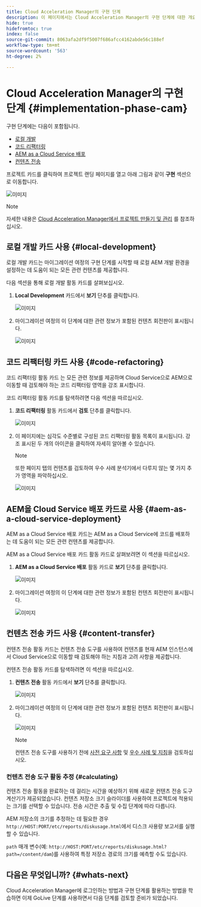 ```yaml
---
title: Cloud Acceleration Manager의 구현 단계
description: 이 페이지에서는 Cloud Acceleration Manager의 구현 단계에 대한 개요를 제공합니다.
hide: true
hidefromtoc: true
index: false
source-git-commit: 8063afa2df9f5007f686afcc4162abde56c188ef
workflow-type: tm+mt
source-wordcount: '563'
ht-degree: 2%

---
```



# Cloud Acceleration Manager의 구현 단계 {#implementation-phase-cam}

구현 단계에는 다음이 포함됩니다.

* [로컬 개발](#local-development)
* [코드 리팩터링](#code-refactoring)
* [AEM as a Cloud Service 배포](#aem-as-a-cloud-service-deployment)
* [컨텐츠 전송](#content-transfer)


프로젝트 카드를 클릭하여 프로젝트 랜딩 페이지를 열고 아래 그림과 같이 **구현** 섹션으로 이동합니다.

![이미지](/help/move-to-cloud-service/cloud-acceleration-manager/assets/implementation-1.png)

>[!NOTE]
>자세한 내용은 [Cloud Acceleration Manager에서 프로젝트 만들기 및 관리](/help/move-to-cloud-service/cloud-acceleration-manager/using-cam/getting-started-cam.md) 를 참조하십시오.


## 로컬 개발 카드 사용 {#local-development}

로컬 개발 카드는 마이그레이션 여정의 구현 단계를 시작할 때 로컬 AEM 개발 환경을 설정하는 데 도움이 되는 모든 관련 컨텐츠를 제공합니다.

다음 섹션을 통해 로컬 개발 활동 카드를 살펴보십시오.

1. **Local Development** 카드에서 **보기** 단추를 클릭합니다.

   ![이미지](/help/move-to-cloud-service/cloud-acceleration-manager/assets/implementation-2.png)

1. 마이그레이션 여정의 이 단계에 대한 관련 정보가 포함된 컨텐츠 회전판이 표시됩니다.

   ![이미지](/help/move-to-cloud-service/cloud-acceleration-manager/assets/implementation-3.png)


## 코드 리팩터링 카드 사용 {#code-refactoring}

코드 리팩터링 활동 카드 는 모든 관련 정보를 제공하며 Cloud Service으로 AEM으로 이동할 때 검토해야 하는 코드 리팩터링 영역을 강조 표시합니다.

코드 리팩터링 활동 카드를 탐색하려면 다음 섹션을 따르십시오.

1. **코드 리팩터링** 활동 카드에서 **검토** 단추를 클릭합니다.

   ![이미지](/help/move-to-cloud-service/cloud-acceleration-manager/assets/implementation-4.png)

1. 이 페이지에는 심각도 수준별로 구성된 코드 리팩터링 활동 목록이 표시됩니다. 강조 표시된 두 개의 아이콘을 클릭하여 자세히 알아볼 수 있습니다.

   >[!NOTE]
   >또한 페이지 탭의 컨텐츠를 검토하여 우수 사례 분석기에서 다루지 않는 몇 가지 추가 영역을 파악하십시오.

   ![이미지](/help/move-to-cloud-service/cloud-acceleration-manager/assets/readiness-5.png)


## AEM을 Cloud Service 배포 카드로 사용 {#aem-as-a-cloud-service-deployment}

AEM as a Cloud Service 배포 카드는 AEM as a Cloud Service에 코드를 배포하는 데 도움이 되는 모든 관련 컨텐츠를 제공합니다.

AEM as a Cloud Service 배포 카드 활동 카드로 살펴보려면 이 섹션을 따르십시오.

1. **AEM as a Cloud Service 배포** 활동 카드로 **보기** 단추를 클릭합니다.

   ![이미지](/help/move-to-cloud-service/cloud-acceleration-manager/assets/implementation-6.png)

1. 마이그레이션 여정의 이 단계에 대한 관련 정보가 포함된 컨텐츠 회전판이 표시됩니다.

   ![이미지](/help/move-to-cloud-service/cloud-acceleration-manager/assets/aem-deployment-card.png)


## 컨텐츠 전송 카드 사용 {#content-transfer}

컨텐츠 전송 활동 카드는 컨텐츠 전송 도구를 사용하여 컨텐츠를 현재 AEM 인스턴스에서 Cloud Service으로 이동할 때 검토해야 하는 지침과 고려 사항을 제공합니다.

컨텐츠 전송 활동 카드를 탐색하려면 이 섹션을 따르십시오.

1. **컨텐츠 전송** 활동 카드에서 **보기** 단추를 클릭합니다.

   ![이미지](/help/move-to-cloud-service/cloud-acceleration-manager/assets/implementation-8.png)

1. 마이그레이션 여정의 이 단계에 대한 관련 정보가 포함된 컨텐츠 회전판이 표시됩니다.

   ![이미지](/help/move-to-cloud-service/cloud-acceleration-manager/assets/content-transfertool-card.png)

   >[!NOTE]
   >컨텐츠 전송 도구를 사용하기 전에 [사전 요구 사항](https://experienceleague.adobe.com/docs/experience-manager-cloud-service/moving/cloud-migration/content-transfer-tool/prerequisites-content-transfer-tool.html?lang=en) 및 [우수 사례 및 지침](https://experienceleague.adobe.com/docs/experience-manager-cloud-service/moving/cloud-migration/content-transfer-tool/overview-content-transfer-tool.html?lang=en)을 검토하십시오.

### 컨텐츠 전송 도구 활동 추정 {#calculating}

컨텐츠 전송 활동을 완료하는 데 걸리는 시간을 예상하기 위해 새로운 컨텐츠 전송 도구 계산기가 제공되었습니다. 컨텐츠 저장소 크기 슬라이더를 사용하여 프로젝트에 적용되는 크기를 선택할 수 있습니다. 전송 시간은 추출 및 수집 단계에 따라 다릅니다.

AEM 저장소의 크기를 추정하는 데 필요한 경우 `http://HOST:PORT/etc/reports/diskusage.html`에서 디스크 사용량 보고서를 실행할 수 있습니다.

`path` 매개 변수(예: `http://HOST:PORT/etc/reports/diskusage.html?path=/content/dam`)를 사용하여 특정 저장소 경로의 크기를 예측할 수도 있습니다.

## 다음은 무엇입니까? {#whats-next}

Cloud Acceleration Manager에 로그인하는 방법과 구현 단계를 활용하는 방법을 학습하면 이제 GoLive 단계를 사용하면서 다음 단계를 검토할 준비가 되었습니다.
